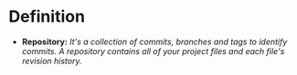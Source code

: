 # Definition
* **Repository:**
    *It's a collection of commits, branches and tags to identify commits. A repository contains all of your project files and each file's revision history.*
